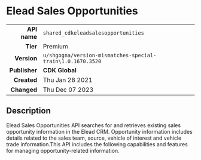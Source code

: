 # Elead Sales Opportunities
| | |
|-:|-|
|**API name**|`shared_cdkeleadsalesopportunities`|
|**Tier**|Premium|
|**Version**|`u/shgogna/version-mismatches-special-train\1.0.1670.3520`|
|**Publisher**|**CDK Global**|
|**Created**|Thu Jan 28 2021|
|**Changed**|Thu Dec 07 2023|

## Description
Elead Sales Opportunities API searches for and retrieves existing sales opportunity information in the Elead CRM. Opportunity information includes details related to the sales team, source, vehicle of interest and vehicle trade information.This API includes the following capabilities and features for managing opportunity-related information.
